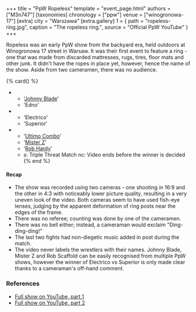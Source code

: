 +++
title = "PpW Ropeless"
template = "event_page.html"
authors = ["M3n747"]
[taxonomies]
chronology = ["ppw"]
venue = ["winogronowa-17"]
[extra]
city = "Warszawa"
[extra.gallery]
1 = { path = "ropeless-ring.jpg", caption = "The ropeless ring.", source = "Official PpW YouTube" }
+++

Ropeless was an early PpW show from the backyard era, held outdoors at Winogronowa 17 street in Warsaw. It was their first event to feature a ring - one that was made from discarded mattresses, rugs, tires, floor mats and other junk. It didn't have the ropes in place yet, however, hence the name of the show. Aside from two cameramen, there was no audience.

{% card() %}
- - '[Johnny Blade](@/w/johnny-blade.md)'
  - 'Edno'
- - 'Electrico'
  - 'Superior'
- - '[Ultimo Combo](@/w/johnny-blade.md)'
  - '[Mister Z](@/w/mister-z.md)'
  - '[Rob Hardy](@/w/rob-scaffold.md)'
  - s: Triple Threat Match
    nc: Video ends before the winner is decided
{% end %}

#### Recap

* The show was recorded using two cameras - one shooting in 16:9 and the other in 4:3 with noticeably lower picture quality, resulting in a very uneven look of the video. Both cameras seem to have used fish-eye lenses, judging by the apparent deformation of ring posts near the edges of the frame.
* There was no referee; counting was done by one of the cameramen.
* There was no bell either; instead, a cameraman would exclaim "Ding-ding-ding!"
* The last two fights had non-diegetic music added in post during the match.
* The video never labels the wrestlers with their names. Johnny Blade, Mister Z and Rob Scaffold can be easily recognised from multiple PpW shows, however the winner of Electrico vs Superior is only made clear thanks to a cameraman's off-hand comment.

### References

* [Full show on YouTube, part 1](https://www.youtube.com/watch?v=KTwRp655bXs)
* [Full show on YouTube, part 2](https://www.youtube.com/watch?v=p5d6xisysc4)
